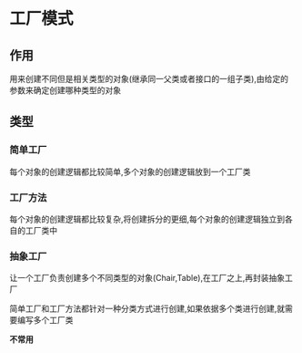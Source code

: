 # 工厂模式

## 作用

​用来创建不同但是相关类型的对象(继承同一父类或者接口的一组子类),由给定的参数来确定创建哪种类型的对象

## 类型

### 简单工厂

​每个对象的创建逻辑都比较简单,​多个对象的创建逻辑放到一个工厂类

### 工厂方法

​每个对象的创建逻辑都比较复杂,​将创建拆分的更细,每个对象的创建逻辑独立到各自的工厂类中

### 抽象工厂

让一个工厂负责创建多个不同类型的对象(Chair,Table),在工厂之上,再封装抽象工厂

简单工厂和工厂方法都针对一种分类方式进行创建,如果依据多个类进行创建,就需要编写多个工厂类

**不常用**
